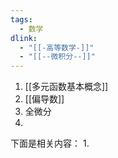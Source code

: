 ```yaml
---
tags:
  - 数学
dlink:
  - "[[-高等数学-]]"
  - "[[--微积分--]]"
---
```

1. [[多元函数基本概念]]
2. [[偏导数]]
3. 全微分
4. 



下面是相关内容：
1. 
